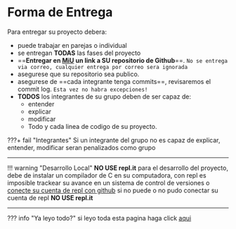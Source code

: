 # Forma de Entrega

Para entregar su proyecto debera:

- puede trabajar en parejas o individual
- se entregan **TODAS** las fases del proyecto
- ==**Entregar en [MiU](https://miu.ufm.edu/) un link a SU repositorio de Github**==. `No se entrega via correo, cualquier entrega por correo sera ignorada`
- asegurese que su repositorio sea publico.
- asegurese de ==cada integrante tenga commits==, revisaremos el commit log. `Esta vez no habra excepciones!`
- **TODOS** los integrantes de su grupo deben de ser capaz de:
    - entender
    - explicar
    - modificar
    - Todo y cada linea de codigo de su proyecto.


???+ fail "Integrantes"
    Si un integrante del grupo no es capaz de explicar, entender, modificar seran penalizados como grupo


---
!!! warning "Desarrollo Local"
    **NO USE repl.it** para el desarrollo del proyecto, debe de instalar un compilador de C en su computadora, con repl es imposible trackear su avance en un sistema de control de versiones o [conecte su cuenta de repl con github](https://dev.to/twalton83/you-can-now-run-repos-on-repl-it-9dc) si no puede o no pudo conectar su cuenta de repl **NO USE repl.it**



---
??? info "Ya leyo todo?"
    si leyo toda esta pagina haga click [aqui](appendix.md)